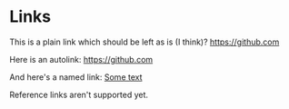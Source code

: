 # Links

This is a plain link which should be left as is (I think)? https://github.com

Here is an autolink: <https://github.com>

And here's a named link: [Some text](https://example.com)

Reference links aren't supported yet.

